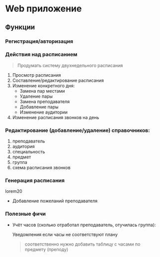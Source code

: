 # Web приложение

## Функции

### Регистрация/авторизация

### Действия над расписанием
> Продумать систему двухнедельного расписания

1. Просмотр расписания
2. Составление/редактирование расписания
3. Изменение конкретного дня:
    * Замена пар местами
    * Удаление пары
    * Замена преподавателя
    * Добавление пары
    * Изменение аудитории
4. Изменение расписания звонков на день

### Редактирование (добавление/удаление) справочников:
1. преподаватель
2. аудитория
3. специальность
4. предмет
5. группа
6. схема расписания звонков

### Генерация расписания
lorem20

* Добавление пожеланий преподавателя

### Полезные фичи
* Учёт часов (сколько отработал преподаватель, отучилась группа):

    Уведомления если часы не соответствуют плану
    > соответственно нужно добавить таблицу с часами по предмету (преподу)

